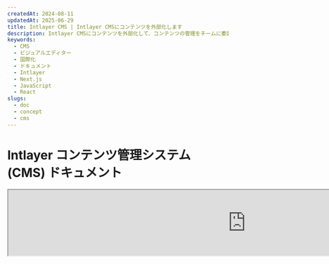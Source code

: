 ```yaml
---
createdAt: 2024-08-11
updatedAt: 2025-06-29
title: Intlayer CMS | Intlayer CMSにコンテンツを外部化します
description: Intlayer CMSにコンテンツを外部化して、コンテンツの管理をチームに委譲します。
keywords:
  - CMS
  - ビジュアルエディター
  - 国際化
  - ドキュメント
  - Intlayer
  - Next.js
  - JavaScript
  - React
slugs:
  - doc
  - concept
  - cms
---
```


# Intlayer コンテンツ管理システム (CMS) ドキュメント

<iframe title="Visual Editor + CMS for Your Web App: Intlayer Explained" class="m-auto aspect-[16/9] w-full overflow-hidden rounded-lg border-0" allow="autoplay; gyroscope;" loading="lazy" width="1080" height="auto" src="https://www.youtube.com/embed/UDDTnirwi_4?autoplay=0&amp;origin=http://intlayer.org&amp;controls=0&amp;rel=1"/>

Intlayer CMS は、Intlayer プロジェクトのコンテンツを外部化することを可能にするアプリケーションです。

そのために、Intlayer は「遠隔辞書」という概念を導入しています。

![Intlayer CMS インターフェース](https://github.com/aymericzip/intlayer/blob/main/docs/assets/CMS.png)

## 遠隔辞書の理解

Intlayer は「ローカル辞書」と「遠隔辞書」を区別しています。

- 「ローカル辞書」は、Intlayer プロジェクト内で宣言される辞書です。ボタンの宣言ファイルやナビゲーションバーなどが該当します。この場合、コンテンツは頻繁に変更されることが想定されていないため、外部化する意味はあまりありません。

- 「遠隔辞書」は、Intlayer CMS を通じて管理される辞書です。これにより、チームがウェブサイト上で直接コンテンツを管理できるようになり、A/B テスト機能や SEO 自動最適化の利用も目的としています。

## ビジュアルエディタ vs CMS

[Intlayer Visual](https://github.com/aymericzip/intlayer/blob/main/docs/docs/ja/intlayer_visual_editor.md) エディタは、ローカル辞書のコンテンツをビジュアルエディタで管理するためのツールです。変更が行われると、コンテンツはコードベースに置き換えられます。つまり、アプリケーションが再構築され、新しいコンテンツを表示するためにページがリロードされます。

対照的に、Intlayer CMS は遠隔辞書のコンテンツをビジュアルエディタで管理するためのツールです。変更が行われても、コードベースには影響を与えません。そして、ウェブサイトは自動的に変更されたコンテンツを表示します。

## 統合

パッケージのインストール方法についての詳細は、以下の関連セクションを参照してください。

### Next.js との統合

Next.js との統合については、[セットアップガイド](https://github.com/aymericzip/intlayer/blob/main/docs/docs/ja/intlayer_with_nextjs_15.md)を参照してください。

### Create React App との統合

Create React App との統合については、[セットアップガイド](https://github.com/aymericzip/intlayer/blob/main/docs/docs/ja/intlayer_with_create_react_app.md)を参照してください。

### Vite + React との統合

Vite + React との統合については、[セットアップガイド](https://github.com/aymericzip/intlayer/blob/main/docs/docs/ja/intlayer_with_vite+react.md)を参照してください。

## 設定

Intlayer 設定ファイル内で、CMS 設定をカスタマイズできます。

```typescript fileName="intlayer.config.ts" codeFormat="typescript"
import type { IntlayerConfig } from "intlayer";

const config: IntlayerConfig = {
  // ... 他の設定
  editor: {
    /**
     * 必須
     *
     * アプリケーションの URL。
     * これはビジュアルエディタがターゲットとする URL です。
     */
    applicationURL: process.env.INTLAYER_APPLICATION_URL,

    /**
     * 必須
     *
     * クライアント ID とクライアントシークレットはエディタを有効にするために必要です。
     * これらはコンテンツを編集しているユーザーを識別するために使用されます。
     * Intlayer ダッシュボード - プロジェクト (https://intlayer.org/dashboard/projects) で新しいクライアントを作成することで取得できます。
     * clientId: process.env.INTLAYER_CLIENT_ID,
     * clientSecret: process.env.INTLAYER_CLIENT_SECRET,
     */
    clientId: process.env.INTLAYER_CLIENT_ID,
    clientSecret: process.env.INTLAYER_CLIENT_SECRET,

    /**
     * 任意
     *
     * Intlayer CMS をセルフホストする場合、CMS の URL を設定できます。
     *
     * Intlayer CMS の URL。
     * デフォルトでは https://intlayer.org に設定されています。
     */
    cmsURL: process.env.INTLAYER_CMS_URL,

    /**
     * 任意
     *
     * Intlayer CMS をセルフホストする場合、バックエンドの URL を設定できます。
     *
     * Intlayer CMS の URL。
     * デフォルトでは https://back.intlayer.org に設定されています。
     */
    backendURL: process.env.INTLAYER_BACKEND_URL,
  },
};

export default config;
```

```javascript fileName="intlayer.config.mjs" codeFormat="esm"
/** @type {import('intlayer').IntlayerConfig} */
const config = {
  // ... 他の設定
  editor: {
    /**
     * 必須
     *
     * アプリケーションの URL。
     * これはビジュアルエディタがターゲットとする URL です。
     */
    applicationURL: process.env.INTLAYER_APPLICATION_URL,

    /**
     * 必須
     *
     * クライアント ID とクライアントシークレットはエディタを有効にするために必要です。
     * これらはコンテンツを編集しているユーザーを識別するために使用されます。
     * Intlayer ダッシュボード - プロジェクト (https://intlayer.org/dashboard/projects) で新しいクライアントを作成することで取得できます。
     * clientId: process.env.INTLAYER_CLIENT_ID,
     * clientSecret: process.env.INTLAYER_CLIENT_SECRET,
     */
    clientId: process.env.INTLAYER_CLIENT_ID,
    clientSecret: process.env.INTLAYER_CLIENT_SECRET,

    /**
     * 任意
     *
     * Intlayer CMS をセルフホストする場合、CMS の URL を設定できます。
     *
     * Intlayer CMS の URL。
     * デフォルトでは https://intlayer.org に設定されています。
     */
    cmsURL: process.env.INTLAYER_CMS_URL,

    /**
     * 任意
     *
     * Intlayer CMS をセルフホストする場合、バックエンドの URL を設定できます。
     *
     * Intlayer CMS の URL。
     * デフォルトでは https://back.intlayer.org に設定されています。
     */
    backendURL: process.env.INTLAYER_BACKEND_URL,
  },
};

export default config;
```

```javascript fileName="intlayer.config.cjs" codeFormat="commonjs"
/** @type {import('intlayer').IntlayerConfig} */
const config = {
  // ... 他の設定
  editor: {
    /**
     * 必須
     *
     * アプリケーションの URL。
     * これはビジュアルエディタがターゲットとする URL です。
     */
    applicationURL: process.env.INTLAYER_APPLICATION_URL,

    /**
     * 必須
     *
     * クライアント ID とクライアントシークレットはエディタを有効にするために必要です。
     * これらはコンテンツを編集しているユーザーを識別するために使用されます。
     * Intlayer ダッシュボード - プロジェクト (https://intlayer.org/dashboard/projects) で新しいクライアントを作成することで取得できます。
     * clientId: process.env.INTLAYER_CLIENT_ID,
     * clientSecret: process.env.INTLAYER_CLIENT_SECRET,
     */
    clientId: process.env.INTLAYER_CLIENT_ID,
    clientSecret: process.env.INTLAYER_CLIENT_SECRET,

    /**
     * 任意
     *
     * Intlayer CMS をセルフホストする場合、CMS の URL を設定できます。
     *
     * Intlayer CMS の URL。
     * デフォルトでは https://intlayer.org に設定されています。
    cmsURL: process.env.INTLAYER_CMS_URL,

    /**
     * 任意
     *
     * Intlayer CMS をセルフホストしている場合、バックエンドの URL を設定できます。
     *
     * Intlayer CMS のバックエンドの URL。
     * デフォルトでは https://back.intlayer.org に設定されています。
     */
    backendURL: process.env.INTLAYER_BACKEND_URL,
  },
};

module.exports = config;
```

> クライアント ID とクライアントシークレットをお持ちでない場合は、[Intlayer ダッシュボード - プロジェクト](https://intlayer.org/dashboard/projects)で新しいクライアントを作成することで取得できます。

> 利用可能なすべてのパラメータについては、[設定ドキュメント](https://github.com/aymericzip/intlayer/blob/main/docs/docs/ja/configuration.md)を参照してください。

## CMS の使用

### 設定をプッシュする

Intlayer CMS を設定するには、[intlayer CLI](https://github.com/aymericzip/intlayer/tree/main/docs/ja/intlayer_cli.md) コマンドを使用できます。

```bash
npx intlayer config push
```

> `intlayer.config.ts` 設定ファイルで環境変数を使用している場合は、`--env` 引数を使用して目的の環境を指定できます。

```bash
npx intlayer config push --env production
```

このコマンドは設定を Intlayer CMS にアップロードします。

### 辞書をプッシュする

ローカル辞書を遠隔辞書に変換するには、[intlayer CLI](https://github.com/aymericzip/intlayer/tree/main/docs/ja/intlayer_cli.md) コマンドを使用できます。

```bash
npx intlayer dictionary push -d my-first-dictionary-key
```

> `intlayer.config.ts` 設定ファイルで環境変数を使用している場合は、`--env` 引数を使用して目的の環境を指定できます。

```bash
npx intlayer dictionary push -d my-first-dictionary-key --env production
```

このコマンドは、初期コンテンツ辞書をアップロードし、非同期フェッチおよび Intlayer プラットフォームを通じた編集が可能になります。

### 辞書を編集する

その後、[Intlayer CMS](https://intlayer.org/dashboard/content) で辞書を確認および管理できるようになります。

## ホットリロード

Intlayer CMS は、変更が検出された場合に辞書をホットリロードすることができます。

ホットリロードがない場合、新しいコンテンツを表示するにはアプリケーションの新しいビルドが必要です。
[`hotReload`](https://intlayer.org/doc/concept/configuration#editor-configuration) 設定を有効にすると、変更が検出された際にアプリケーションは自動的に更新されたコンテンツを置き換えます。

```typescript fileName="intlayer.config.ts" codeFormat="typescript"
import type { IntlayerConfig } from "intlayer";

const config: IntlayerConfig = {
  // ... 他の設定
  editor: {
    // ... 他の設定

    /**
     * ロケール設定が変更された場合にアプリケーションがホットリロードを行うかどうかを示します。
     * 例えば、新しい辞書が追加または更新された場合、アプリケーションはページに表示するコンテンツを更新します。
     *
     * ホットリロードにはサーバーへの継続的な接続が必要なため、`enterprise` プランのクライアントのみ利用可能です。
     *
     * デフォルト: false
     */
    hotReload: true,
  },
};

export default config;
```

```javascript fileName="intlayer.config.mjs" codeFormat="esm"
/** @type {import('intlayer').IntlayerConfig} */
const config = {
  // ... 他の設定
  editor: {
    // ... 他の設定

    /**
     * ロケール設定が変更された場合にアプリケーションがホットリロードを行うかどうかを示します。
     * 例えば、新しい辞書が追加または更新された場合、アプリケーションはページに表示するコンテンツを更新します。
     *
     * ホットリロードにはサーバーへの継続的な接続が必要なため、`enterprise` プランのクライアントのみ利用可能です。
     *
     * デフォルト: false
     */
    hotReload: true,
  },
};

export default config;
```

```javascript fileName="intlayer.config.cjs" codeFormat="commonjs"
/** @type {import('intlayer').IntlayerConfig} */
const config = {
  // ... 他の設定
  editor: {
    // ... 他の設定

    /**
     * ロケール設定が変更された場合にアプリケーションがホットリロードを行うかどうかを示します。
     * 例えば、新しい辞書が追加または更新された場合、アプリケーションはページに表示するコンテンツを更新します。
     *
     * ホットリロードにはサーバーへの継続的な接続が必要なため、`enterprise` プランのクライアントのみ利用可能です。
     *
     * デフォルト: false
     */
    hotReload: true,
  },
};

module.exports = config;
```

ホットリロードは、サーバーサイドとクライアントサイドの両方でコンテンツを置き換えます。

- サーバーサイドでは、アプリケーションプロセスが `.intlayer/dictionaries` ディレクトリへの書き込みアクセス権を持っていることを確認してください。
- クライアントサイドでは、ホットリロードによりページをリロードすることなくブラウザ内でコンテンツをホットリロードできます。ただし、この機能はクライアントコンポーネントでのみ利用可能です。

> ホットリロードには `EventListener` を使用したサーバーへの継続的な接続が必要なため、`enterprise` プランのクライアントのみ利用可能です。

## デバッグ

CMS に問題が発生した場合、以下を確認してください。

- アプリケーションが実行中であること。

- Intlayer 設定ファイルで [`editor`](https://intlayer.org/doc/concept/configuration#editor-configuration) 設定が正しく設定されていること。

  - 必須フィールド:
    - アプリケーション URL がエディタ設定 (`applicationURL`) に設定したものと一致していること。
    - CMS URL

- プロジェクト設定が Intlayer CMS にプッシュされていることを確認してください。
- ビジュアルエディタは iframe を使用してウェブサイトを表示します。ウェブサイトのコンテンツセキュリティポリシー (CSP) が `frame-ancestors` として CMS URL ('https://intlayer.org' がデフォルト) を許可していることを確認してください。エディタコンソールでエラーを確認してください。

## ドキュメント履歴

- 5.5.10 - 2025-06-29: 履歴を初期化
